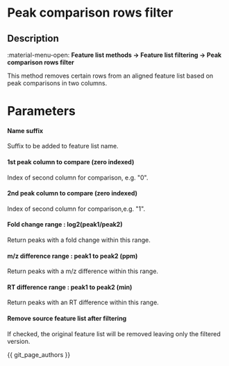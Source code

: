 # **Peak comparison rows filter**

## **Description**

:material-menu-open: **Feature list methods → Feature list filtering → Peak comparison rows filter**

This method removes certain rows from an aligned feature list based on peak comparisons in two columns.

# **Parameters**

#### **Name suffix**

Suffix to be added to feature list name.

#### **1st peak column to compare (zero indexed)**

Index of second column for comparison, e.g. "0".

#### **2nd peak column to compare (zero indexed)**

Index of second column for comparison,e.g. "1".

#### **Fold change range : log2(peak1/peak2)**

Return peaks with a fold change within this range.

#### **m/z difference range : peak1 to peak2 (ppm)**

Return peaks with a m/z difference within this range.

#### **RT difference range : peak1 to peak2 (min)**

Return peaks with an RT difference within this range.

#### **Remove source feature list after filtering**

If checked, the original feature list will be removed leaving only the filtered version.

{{ git_page_authors }}